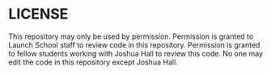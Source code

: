 # LICENSE #

This repository may only be used by permission. Permission is granted to Launch School staff to review code in this repository. Permission is granted to fellow students working with Joshua Hall to review this code. No one may edit the code in this repository except Joshua Hall.